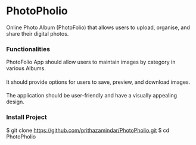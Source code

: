 # PhotoPholio
Online Photo Album (PhotoFolio) that allows users to upload, organise, and share their digital photos.
### Functionalities
PhotoFolio App should allow users to maintain images by category in various Albums.
#### 
It should provide options for users to save, preview, and download images.
#### 
The application should be user-friendly and have a visually appealing design.
### Install Project
  $ git clone https://github.com/prithazamindar/PhotoPholio.git
  $ cd PhotoPholio

